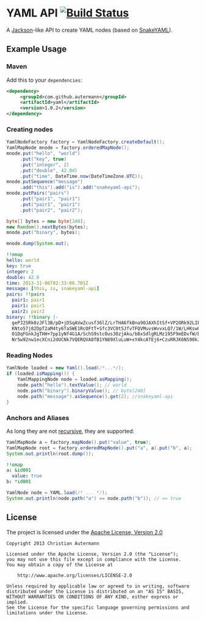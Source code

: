 # YAML API [![Build Status](https://travis-ci.org/autermann/yaml.png?branch=master)](https://travis-ci.org/autermann/yaml)

A [Jackson][jackson]-like API to create YAML nodes (based on [SnakeYAML][snakeyaml]).

## Example Usage

### Maven

Add this to your `dependencies`:
```xml
<dependency>
     <groupId>com.github.autermann</groupId>
     <artifactId>yaml</artifactId>
     <version>1.0.2</version>
</dependency>
```

### Creating nodes
```java
YamlNodeFactory factory = YamlNodeFactory.createDefault();
YamlMapNode mnode = factory.orderedMapNode();
mnode.put("hello", "world")
     .put("key", true)
     .put("integer", 2)
     .put("double", 42.0d)
     .put("time", DateTime.now(DateTimeZone.UTC));
mnode.putSequence("message")
     .add("this").add("is").add("snakeyaml-api");
mnode.putPairs("pairs")
     .put("pair1", "pair1")
     .put("pair1", "pair1")
     .put("pair2", "pair2");

byte[] bytes = new byte[240];
new Random().nextBytes(bytes);
mnode.put("binary", bytes);

mnode.dump(System.out);
```

```yaml
!!omap
hello: world
key: true
integer: 2
double: 42.0
time: 2013-11-06T02:33:08.701Z
message: [this, is, snakeyaml-api]
pairs: !!pairs
  pair1: pair1
  pair1: pair1
  pair2: pair2
binary: !!binary |-
  gePJ2SRk0zJFl3B/pD+jDSqAVwZcusf36lZ/LrTHA6fkBna9OJAXhItSf+VP2ORk92LIF2ldTAFFZaUu
  KNto57j82DpT2aM4ty6Ta5WE1RcOFtT+Sfc3VC0t5JfvTFQVMuvsWvvxLQ7/1W/LHKswQbWb7dwsGgYs
  O1DqFGnkJgTHH+7pp1yNf4G1A/SchS9stc0us3OzjAku/b8xSdlgRLMz195F9mEDvfW/BGTvQLjbSSIZ
  Nr5w92nw1ecXCni2dUCNk7VQERQVA8fB1YN89XluLuW+xY4kcATEj6+CzuRRJK6NS90kJ1SmM6/mDOu3
```

### Reading Nodes
```java
YamlNode loaded = new Yaml().load(/*...*/);
if (loaded.isMapping()) {
    YamlMappingNode node = loaded.asMapping();
    node.path("hello").textValue(); // world
    node.path("binary").binaryValue(); // byte[240]
    node.path("message").asSequence().get(2); //snakeyaml-api
}
```

### Anchors and Aliases
As long they are not  [recursive][failingTest], they are supported:
```java
YamlMapNode a = factory.mapNode().put("value", true);
YamlMapNode root = factory.orderedMapNode().put("a", a).put("b", a);
System.out.println(root.dump());
```
```yaml
!!omap
a: &id001
  value: true
b: *id001
```
```java
YamlNode node = YAML.load(/* ... */);
System.out.println(node.path("a") == node.path("b")); // == true
```
[failingTest]: https://github.com/autermann/yaml/blob/master/src/test/java/com/github/autermann/yaml/YamlReferenceTest.java#L55

## License
The project is licensed under the [Apache License, Version 2.0][apache]
```
Copyright 2013 Christian Autermann

Licensed under the Apache License, Version 2.0 (the "License");
you may not use this file except in compliance with the License.
You may obtain a copy of the License at

    http://www.apache.org/licenses/LICENSE-2.0

Unless required by applicable law or agreed to in writing, software
distributed under the License is distributed on an "AS IS" BASIS,
WITHOUT WARRANTIES OR CONDITIONS OF ANY KIND, either express or implied.
See the License for the specific language governing permissions and
limitations under the License.
```

[apache]: http://www.apache.org/licenses/LICENSE-2.0 "Apache License, Version 2.0"
[jackson]: http://jackson.codehaus.org/ "Jackson"
[snakeyaml]: https://code.google.com/p/snakeyaml/ "SnakeYAML"
